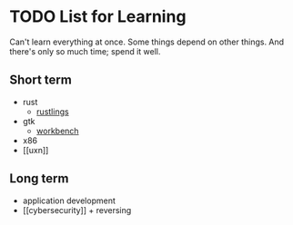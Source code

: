 # TODO List for Learning
Can't learn everything at once. Some things depend on other things. And there's only so much time; spend it well.

## Short term
- rust
    - [rustlings](https://github.com/rust-lang/rustlings)
- gtk
    - [workbench](https://github.com/sonnyp/Workbench)
- x86
- [[uxn]]

## Long term
- application development
- [[cybersecurity]] + reversing

